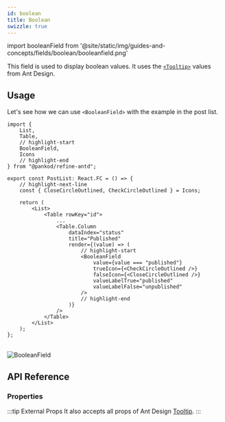 ```yaml
---
id: boolean
title: Boolean
swizzle: true
---
```


import booleanField from '@site/static/img/guides-and-concepts/fields/boolean/booleanfield.png'

This field is used to display boolean values. It uses the [`<Tooltip>`](https://ant.design/components/tooltip/#header) values from Ant Design.

## Usage

Let's see how we can use `<BooleanField>` with the example in the post list.

```tsx
import {
    List,
    Table,
    // highlight-start
    BooleanField,
    Icons
    // highlight-end
} from "@pankod/refine-antd";

export const PostList: React.FC = () => {
    // highlight-next-line
    const { CloseCircleOutlined, CheckCircleOutlined } = Icons;

    return (
        <List>
            <Table rowKey="id">
                ...
                <Table.Column
                    dataIndex="status"
                    title="Published"
                    render={(value) => (
                        // highlight-start
                        <BooleanField
                            value={value === "published"}
                            trueIcon={<CheckCircleOutlined />}
                            falseIcon={<CloseCircleOutlined />}
                            valueLabelTrue="published"
                            valueLabelFalse="unpublished"
                        />
                        // highlight-end
                    )}
                />
            </Table>
        </List>
    );
};
```

<br/>
<div class="img-container">
    <div class="window">
        <div class="control red"></div>
        <div class="control orange"></div>
        <div class="control green"></div>
    </div>
    <img src={booleanField} alt="BooleanField" />
</div>

## API Reference

### Properties

<PropsTable module="@pankod/refine-antd/BooleanField" 
title-description="The text shown in the tooltip" 
title-default="`value` ? `valueLabelTrue` : `valueLabelFalse`" 
trueIcon-default="[`<CheckOutlined />`](https://ant.design/components/icon/)"
falseIcon-default="[`<CloseOutlined />`](https://ant.design/components/icon/)"
/>

:::tip External Props
It also accepts all props of Ant Design [Tooltip](https://ant.design/components/tooltip/#API).
:::
